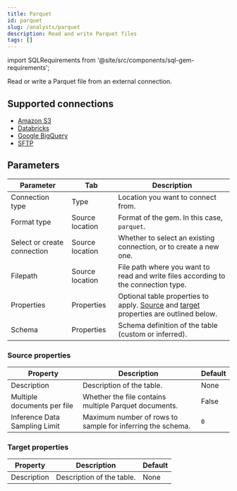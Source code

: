 ```yaml
---
title: Parquet
id: parquet
slug: /analysts/parquet
description: Read and write Parquet files
tags: []
---
```


import SQLRequirements from '@site/src/components/sql-gem-requirements';

<SQLRequirements
  execution_engine="Prophecy Automate"
  sql_package_name=""
  sql_package_version=""
/>

Read or write a Parquet file from an external connection.

## Supported connections

- [Amazon S3](/administration/fabrics/prophecy-fabrics/connections/s3)
- [Databricks](/administration/fabrics/prophecy-fabrics/connections/databricks)
- [Google BigQuery](/administration/fabrics/prophecy-fabrics/connections/bigquery)
- [SFTP](/administration/fabrics/prophecy-fabrics/connections/sftp)

## Parameters

| Parameter                   | Tab             | Description                                                                                                                      |
| --------------------------- | --------------- | -------------------------------------------------------------------------------------------------------------------------------- |
| Connection type             | Type            | Location you want to connect from.                                                                                               |
| Format type                 | Source location | Format of the gem. In this case, `parquet`.                                                                                      |
| Select or create connection | Source location | Whether to select an existing connection, or to create a new one.                                                                |
| Filepath                    | Source location | File path where you want to read and write files according to the connection type.                                               |
| Properties                  | Properties      | Optional table properties to apply. [Source](#source-properties) and [target](#target-properties) properties are outlined below. |
| Schema                      | Properties      | Schema definition of the table (custom or inferred).                                                                             |

### Source properties

| Property                      | Description                                                | Default |
| ----------------------------- | ---------------------------------------------------------- | ------- |
| Description                   | Description of the table.                                  | None    |
| Multiple documents per file   | Whether the file contains multiple Parquet documents.      | False   |
| Inference Data Sampling Limit | Maximum number of rows to sample for inferring the schema. | `0`     |

### Target properties

| Property    | Description               | Default |
| ----------- | ------------------------- | ------- |
| Description | Description of the table. | None    |
